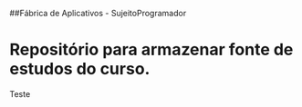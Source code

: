 ##Fábrica de Aplicativos - SujeitoProgramador

# Repositório para armazenar fonte de estudos do curso.
Teste
